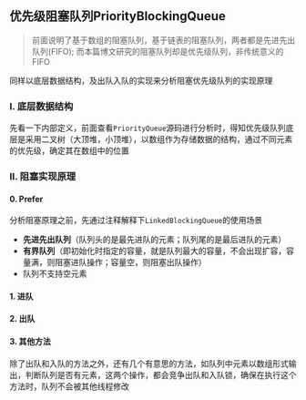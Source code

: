 ## 优先级阻塞队列PriorityBlockingQueue
> 前面说明了基于数组的阻塞队列，基于链表的阻塞队列，两者都是先进先出队列(FIFO); 而本篇博文研究的阻塞队列却是优先级队列，非传统意义的FIFO

同样以底层数据结构，及出队入队的实现来分析阻塞优先级队列的实现原理


### I. 底层数据结构

先看一下内部定义，前面查看`PriorityQueue`源码进行分析时，得知优先级队列底层是采用二叉树（大顶堆，小顶堆），以数组作为存储数据的结构，通过不同元素的优先级，确定其在数组中的位置



### II. 阻塞实现原理

#### 0. Prefer

分析阻塞原理之前，先通过注释解释下`LinkedBlockingQueue`的使用场景

- **先进先出队列**（队列头的是最先进队的元素；队列尾的是最后进队的元素）
- **有界队列**（即初始化时指定的容量，就是队列最大的容量，不会出现扩容，容量满，则阻塞进队操作；容量空，则阻塞出队操作）
- 队列不支持空元素

#### 1. 进队



#### 2. 出队



#### 3. 其他方法

除了出队和入队的方法之外，还有几个有意思的方法，如队列中元素以数组形式输出，判断队列是否有元素，这两个操作，都会竞争出队和入队锁，确保在执行这个方法时，队列不会被其他线程修改






